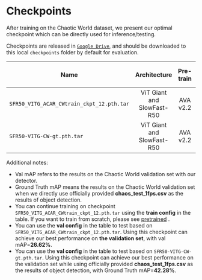 # Checkpoints

After training on the Chaotic World dataset, we present our optimal checkpoint which can be directly used for inference/testing.

Checkpoints are released in [`Google Drive`](https://drive.google.com/drive/folders/1ktWZzT6eU83IodbxMksu1R6FW619zB--?usp=sharing ), and should be downloaded to this local `checkpoints` folder by default for evaluation.

Name | Architecture | Pre-train | Train Dataset | Train Config | Eval Config | Val mAP | Ground Truth mAP
--- | :---: | :---: | :---: | :---: | :---: | :---: | :---: 
`SFR50_VITG_ACAR_CWtrain_ckpt_12.pth.tar` | ViT Giant and SlowFast-R50 | AVA v2.2 | Chaotic World | [config](https://github.com/jfightyr/Spatiotemporal-Action-Localization-on-Chaotic-World-dataset/blob/main/configs/VITSF_ACAR_HR2O_CW_train_resume.yaml) | [config](https://github.com/jfightyr/Spatiotemporal-Action-Localization-on-Chaotic-World-dataset/blob/main/configs/eval_VITSF_ACAR_HR2O_CW.yaml) | **26.62%**| 41.07%
`SFR50-VITG-CW-gt.pth.tar` | ViT Giant and SlowFast-R50 | AVA v2.2 | Chaotic World | [config](https://github.com/jfightyr/Spatiotemporal-Action-Localization-on-Chaotic-World-dataset/blob/main/configs/VITSF_ACAR_HR2O_CW_train_resume.yaml) | [config](https://github.com/jfightyr/Spatiotemporal-Action-Localization-on-Chaotic-World-dataset/blob/main/configs/eval_VITSF_ACAR_HR2O_CW.yaml) | /| **42.28%**

Additional notes:
- Val mAP refers to the results on the Chaotic World validation set with our detector.
- Ground Truth mAP means the results on the Chaotic World validation set when we directly use officially provided **chaos_test_1fps.csv** as the results of object detection.
- You can continue training on checkpoint `SFR50_VITG_ACAR_CWtrain_ckpt_12.pth.tar` using the **train config** in the table. If you want to train from scratch, please see [pretrained](https://github.com/jfightyr/Spatiotemporal-Action-Localization-on-Chaotic-World-dataset/blob/main/pretrained/README.md) .
- You can use the **val config** in the table to test based on `SFR50_VITG_ACAR_CWtrain_ckpt_12.pth.tar`. Using this checkpoint can achieve our best performance on **the validation set**, with val mAP=**26.62%**.
- You can use the **val config** in the table to test based on `SFR50-VITG-CW-gt.pth.tar`. Using this checkpoint can achieve our best performance on the validation set while using officially provided **chaos_test_1fps.csv** as the results of object detection, with Ground Truth mAP=**42.28%**.
